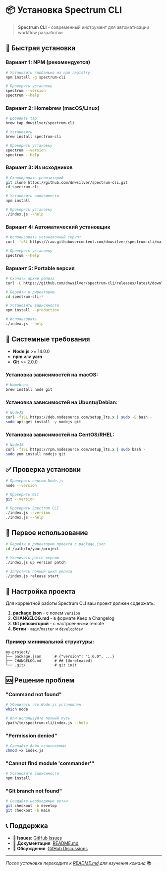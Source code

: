 # 📦 Установка Spectrum CLI

> **Spectrum CLI** - современный инструмент для автоматизации workflow разработки

## 🚀 Быстрая установка

### Вариант 1: NPM (рекомендуется)

```bash
# Установить глобально из npm registry
npm install -g spectrum-cli

# Проверить установку
spectrum --version
spectrum --help
```

### Вариант 2: Homebrew (macOS/Linux)

```bash
# Добавить tap
brew tap dnwsilver/spectrum-cli

# Установить
brew install spectrum-cli

# Проверить установку
spectrum --version
spectrum --help
```

### Вариант 3: Из исходников

```bash
# Склонировать репозиторий
git clone https://github.com/dnwsilver/spectrum-cli.git
cd spectrum-cli

# Установить зависимости
npm install

# Проверить установку
./index.js --help
```

### Вариант 4: Автоматический установщик

```bash
# Использовать установочный скрипт
curl -fsSL https://raw.githubusercontent.com/dnwsilver/spectrum-cli/main/install.sh | bash

# Проверить установку
spectrum --help
```

### Вариант 5: Portable версия

```bash
# Скачать архив релиза
curl -L https://github.com/dnwsilver/spectrum-cli/releases/latest/download/spectrum-cli.tar.gz | tar -xz

# Перейти в директорию
cd spectrum-cli-*

# Установить зависимости
npm install --production

# Использовать
./index.js --help
```

## 🔧 Системные требования

- **Node.js** >= 14.0.0
- **npm** или **yarn**
- **Git** >= 2.0.0

### Установка зависимостей на macOS:

```bash
# Homebrew
brew install node git
```

### Установка зависимостей на Ubuntu/Debian:

```bash
# NodeJS
curl -fsSL https://deb.nodesource.com/setup_lts.x | sudo -E bash -
sudo apt-get install -y nodejs git
```

### Установка зависимостей на CentOS/RHEL:

```bash
# NodeJS
curl -fsSL https://rpm.nodesource.com/setup_lts.x | sudo bash -
sudo yum install nodejs git
```

## ✅ Проверка установки

```bash
# Проверить версию Node.js
node --version

# Проверить Git
git --version

# Проверить Spectrum CLI
./index.js --version
./index.js --help
```

## 🎯 Первое использование

```bash
# Перейти в директорию проекта с package.json
cd /path/to/your/project

# Увеличить patch версию
./index.js up version patch

# Запустить полный цикл релиза
./index.js release start
```

## 🔧 Настройка проекта

Для корректной работы Spectrum CLI ваш проект должен содержать:

1. **package.json** - с полем `version`
2. **CHANGELOG.md** - в формате Keep a Changelog
3. **Git репозиторий** - с настроенными remote
4. **Ветки** - `main`/`master` и `develop`/`dev`

### Пример минимальной структуры:

```
my-project/
├── package.json      # {"version": "1.0.0", ...}
├── CHANGELOG.md      # ## [Unreleased]
└── .git/             # git init
```

## 🆘 Решение проблем

### "Command not found"
```bash
# Убедитесь что Node.js установлен
which node

# Или используйте полный путь
/path/to/spectrum-cli/index.js --help
```

### "Permission denied"
```bash
# Сделайте файл исполняемым
chmod +x index.js
```

### "Cannot find module 'commander'"
```bash
# Установите зависимости
npm install
```

### "Git branch not found"
```bash
# Создайте необходимые ветки
git checkout -b develop
git checkout -b main
```

## 📞 Поддержка

- 🐛 **Issues**: [GitHub Issues](https://github.com/dnwsilver/spectrum-cli/issues)
- 📖 **Документация**: [README.md](./README.md)
- 💬 **Обсуждения**: [GitHub Discussions](https://github.com/dnwsilver/spectrum-cli/discussions)

---

*После установки переходите к [README.md](./README.md) для изучения команд* 📚
